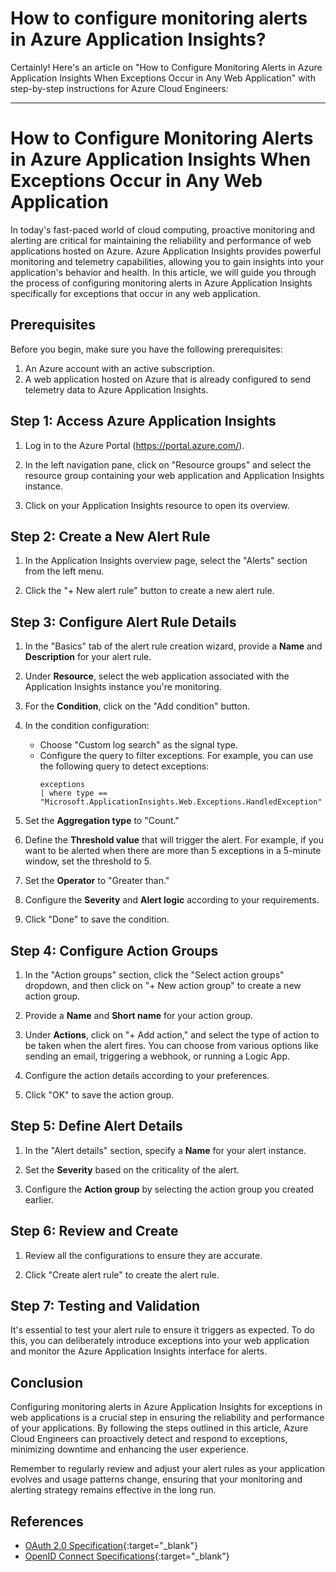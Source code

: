 # **How to configure monitoring alerts in Azure Application Insights?**
Certainly! Here's an article on "How to Configure Monitoring Alerts in Azure Application Insights When Exceptions Occur in Any Web Application" with step-by-step instructions for Azure Cloud Engineers:

---

# **How to Configure Monitoring Alerts in Azure Application Insights When Exceptions Occur in Any Web Application**

In today's fast-paced world of cloud computing, proactive monitoring and alerting are critical for maintaining the reliability and performance of web applications hosted on Azure. Azure Application Insights provides powerful monitoring and telemetry capabilities, allowing you to gain insights into your application's behavior and health. In this article, we will guide you through the process of configuring monitoring alerts in Azure Application Insights specifically for exceptions that occur in any web application.

## **Prerequisites**

Before you begin, make sure you have the following prerequisites:

1. An Azure account with an active subscription.
2. A web application hosted on Azure that is already configured to send telemetry data to Azure Application Insights.

## **Step 1: Access Azure Application Insights**

1. Log in to the Azure Portal (https://portal.azure.com/).

2. In the left navigation pane, click on "Resource groups" and select the resource group containing your web application and Application Insights instance.

3. Click on your Application Insights resource to open its overview.

## **Step 2: Create a New Alert Rule**

1. In the Application Insights overview page, select the "Alerts" section from the left menu.

2. Click the "+ New alert rule" button to create a new alert rule.

## **Step 3: Configure Alert Rule Details**

1. In the "Basics" tab of the alert rule creation wizard, provide a **Name** and **Description** for your alert rule.

2. Under **Resource**, select the web application associated with the Application Insights instance you're monitoring.

3. For the **Condition**, click on the "Add condition" button.

4. In the condition configuration:

   - Choose "Custom log search" as the signal type.
   - Configure the query to filter exceptions. For example, you can use the following query to detect exceptions:
     ```
     exceptions
     | where type == "Microsoft.ApplicationInsights.Web.Exceptions.HandledException"
     ```

5. Set the **Aggregation type** to "Count."

6. Define the **Threshold value** that will trigger the alert. For example, if you want to be alerted when there are more than 5 exceptions in a 5-minute window, set the threshold to 5.

7. Set the **Operator** to "Greater than."

8. Configure the **Severity** and **Alert logic** according to your requirements.

9. Click "Done" to save the condition.

## **Step 4: Configure Action Groups**

1. In the "Action groups" section, click the "Select action groups" dropdown, and then click on "+ New action group" to create a new action group.

2. Provide a **Name** and **Short name** for your action group.

3. Under **Actions**, click on "+ Add action," and select the type of action to be taken when the alert fires. You can choose from various options like sending an email, triggering a webhook, or running a Logic App.

4. Configure the action details according to your preferences.

5. Click "OK" to save the action group.

## **Step 5: Define Alert Details**

1. In the "Alert details" section, specify a **Name** for your alert instance.

2. Set the **Severity** based on the criticality of the alert.

3. Configure the **Action group** by selecting the action group you created earlier.

## **Step 6: Review and Create**

1. Review all the configurations to ensure they are accurate.

2. Click "Create alert rule" to create the alert rule.

## **Step 7: Testing and Validation**

It's essential to test your alert rule to ensure it triggers as expected. To do this, you can deliberately introduce exceptions into your web application and monitor the Azure Application Insights interface for alerts.

## **Conclusion**

Configuring monitoring alerts in Azure Application Insights for exceptions in web applications is a crucial step in ensuring the reliability and performance of your applications. By following the steps outlined in this article, Azure Cloud Engineers can proactively detect and respond to exceptions, minimizing downtime and enhancing the user experience.

Remember to regularly review and adjust your alert rules as your application evolves and usage patterns change, ensuring that your monitoring and alerting strategy remains effective in the long run.


## **References**

- [OAuth 2.0 Specification](https://tools.ietf.org/html/rfc6749){:target="_blank"}
- [OpenID Connect Specifications](https://openid.net/specs/openid-connect-core-1_0.html){:target="_blank"}
